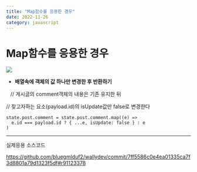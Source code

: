 ```yaml
---
title: "Map함수를 응용한 경우"
date: 2022-11-26
category: javascript
---
```


# Map함수를 응용한 경우

![](/storage/20221126142428987225.jpg)

* **배열속에 객체의 값 하나만 변경한 후 반환하기**

   // 게시글의 comment객체의 내용은 기존 유지한 뒤

// 찾고자하는 요소(payload.id)의 isUpdate값만 false로 변경한다

```
state.post.comment = state.post.comment.map((e) =>      
  e.id === payload.id ? { ...e, isUpdate: false } : e
)
```

---

실제응용 소스코드

https://github.com/bluegmlduf2/wallydev/commit/7ff5586c0e4ea01335ca7f3d8801a79d1323f5df#r91123378
